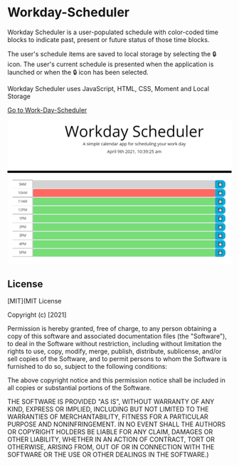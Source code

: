 # Workday-Scheduler


Workday Scheduler is a user-populated schedule with color-coded time blocks to indicate past, present or future status of those time blocks.  

The user's schedule items are saved to local storage by selecting the &#128274; icon.  The user's current schedule is presented when the application is launched or when the &#128274; icon has been selected.

Workday Scheduler uses JavaScript, HTML, CSS, Moment and Local Storage

[Go to Work-Day-Scheduler](https://xr7tsi.github.io/Work-Day-Scheduler/)

![work day scheduler demo](./assets/Workday-Scheduler.png)

## License
[MIT](MIT License

Copyright (c) [2021]

Permission is hereby granted, free of charge, to any person obtaining a copy
of this software and associated documentation files (the "Software"), to deal
in the Software without restriction, including without limitation the rights
to use, copy, modify, merge, publish, distribute, sublicense, and/or sell
copies of the Software, and to permit persons to whom the Software is
furnished to do so, subject to the following conditions:

The above copyright notice and this permission notice shall be included in all
copies or substantial portions of the Software.

THE SOFTWARE IS PROVIDED "AS IS", WITHOUT WARRANTY OF ANY KIND, EXPRESS OR
IMPLIED, INCLUDING BUT NOT LIMITED TO THE WARRANTIES OF MERCHANTABILITY,
FITNESS FOR A PARTICULAR PURPOSE AND NONINFRINGEMENT. IN NO EVENT SHALL THE
AUTHORS OR COPYRIGHT HOLDERS BE LIABLE FOR ANY CLAIM, DAMAGES OR OTHER
LIABILITY, WHETHER IN AN ACTION OF CONTRACT, TORT OR OTHERWISE, ARISING FROM,
OUT OF OR IN CONNECTION WITH THE SOFTWARE OR THE USE OR OTHER DEALINGS IN THE
SOFTWARE.)